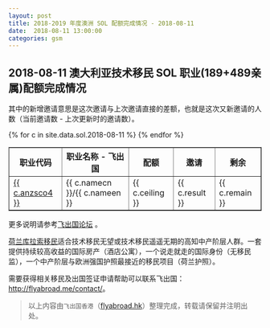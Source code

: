 ```yaml
---
layout: post
title: 2018-2019 年度澳洲 SOL 配额完成情况 - 2018-08-11
date:  2018-08-11 13:00:00
categories: gsm
---
```


## 2018-08-11 澳大利亚技术移民 SOL 职业(189+489亲属)配额完成情况

其中的新增邀请意思是这次邀请与上次邀请直接的差额，也就是这次又新邀请的人数（当前邀请数 - 上次更新时的邀请数）。

<table border = "1" cellpadding="1" cellspacing="0">
<tr>
<th>职业代码</th>
<th>职业名称 - 飞出国</th>
<th>配额</th>
<th>邀请</th>
<th>剩余</th>
</tr>
{% for c in site.data.sol.2018-08-11 %}
<tr>
<td> <a href="http://bbs.fcgvisa.com/t/topic/{{ c.bbsid }}" target="_blank">{{ c.anzsco4 }}</a> </td>
<td> {{ c.namecn }}/{{ c.nameen }} </td>
<td> {{ c.ceiling }} </td>
<td> {{ c.result }} </td>
<td> {{ c.remain }} </td>
</tr>
{% endfor %}
</table>

更多说明请参考<a href="http://bbs.fcgvisa.com/t/topic/28694/" target="blank">飞出国论坛</a> 。

[荷兰库拉索移民](http://www.flyabroad.hk/curacao)适合技术移民无望或技术移民遥遥无期的高知中产阶层人群。一套提供持续较高收益的国际房产（酒店公寓），一个说走就走的国际身份（无移民监），一个中产阶层与欧洲强国护照最接近的移民项目（荷兰护照）。

需要获得相关移民及出国签证申请帮助可以联系飞出国： <a href="http://flyabroad.me/contact" target="_blank">http://flyabroad.me/contact/</a>。

> 以上内容由`飞出国香港`（<a href="http://flyabroad.hk/" target="_blank">flyabroad.hk</a>）整理完成，转载请保留并注明出处。

